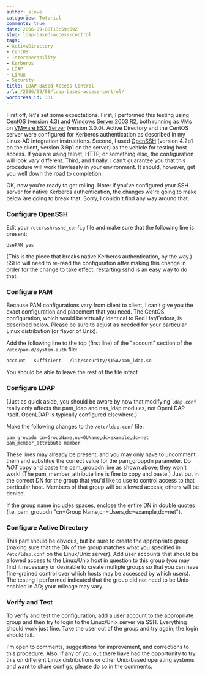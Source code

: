 ```yaml
---
author: slowe
categories: Tutorial
comments: true
date: 2006-09-08T13:59:59Z
slug: ldap-based-access-control
tags:
- ActiveDirectory
- CentOS
- Interoperability
- Kerberos
- LDAP
- Linux
- Security
title: LDAP-Based Access Control
url: /2006/09/08/ldap-based-access-control/
wordpress_id: 331
---
```


First off, let's set some expectations. First, I performed this testing using [CentOS](http://www.centos.org/) (version 4.3) and [Windows Server 2003 R2](http://www.microsoft.com/windowsserver2003/default.mspx), both running as VMs on [VMware ESX Server](http://www.vmware.com/products/vi/esx/) (version 3.0.0). Active Directory and the CentOS server were configured for Kerberos authentication as described in my Linux-AD integration instructions. Second, I used [OpenSSH](http://www.openssh.org/) (version 4.2p1 on the client, version 3.9p1 on the server) as the vehicle for testing host access. If you are using telnet, HTTP, or something else, the configuration will look _very_ different. Third, and finally, I can't guarantee you that this procedure will work flawlessly in your environment. It should, however, get you well down the road to completion.

OK, now you're ready to get rolling. Note: If you've configured your SSH server for native Kerberos authentication, the changes we're going to make below are going to break that. Sorry, I couldn't find any way around that.

### Configure OpenSSH

Edit your `/etc/ssh/sshd_config` file and make sure that the following line is present:

    UsePAM yes

(This is the piece that breaks native Kerberos authentication, by the way.) SSHd will need to re-read the configuration after making this change in order for the change to take effect; restarting sshd is an easy way to do that.

### Configure PAM

Because PAM configurations vary from client to client, I can't give you the exact configuration and placement that you need. The CentOS configuration, which would be virtually identical to Red Hat/Fedora, is described below. Please be sure to adjust as needed for your particular Linux distribution (or flavor of Unix).

Add the following line to the top (first line) of the "account" section of the `/etc/pam.d/system-auth` file:

    account   sufficient   /lib/security/$ISA/pam_ldap.so

You should be able to leave the rest of the file intact.

### Configure LDAP

(Just as quick aside, you should be aware by now that modifying `ldap.conf` really only affects the pam\_ldap and nss\_ldap modules, not OpenLDAP itself. OpenLDAP is typically configured elsewhere.)

Make the following changes to the `/etc/ldap.conf` file:

    pam_groupdn cn=GroupName,ou=OUName,dc=example,dc=net
    pam_member_attribute member

These lines may already be present, and you may only have to uncomment them and substitue the correct value for the pam\_groupdn parameter. Do _NOT_ copy and paste the pam\_groupdn line as shown above; they won't work! (The pam\_member\_attribute line is fine to copy and paste.) Just put in the correct DN for the group that you'd like to use to control access to that particular host. Members of that group will be allowed access; others will be denied.

If the group name includes spaces, enclose the entire DN in double quotes (i.e, pam\_groupdn "cn=Group Name,cn=Users,dc=example,dc=net").

### Configure Active Directory

This part should be obvious, but be sure to create the appropriate group (making sure that the DN of the group matches what you specified in `/etc/ldap.conf` on the Linux/Unix server). Add user accounts that should be allowed access to the Linux/Unix host in question to this group (you may find it necessary or desirable to create multiple groups so that you can have fine-grained control over which hosts may be accessed by which users). The testing I performed indicated that the group did not need to be Unix-enabled in AD; your mileage may vary.

### Verify and Test

To verify and test the configuration, add a user account to the appropriate group and then try to login to the Linux/Unix server via SSH. Everything should work just fine. Take the user out of the group and try again; the login should fail.

I'm open to comments, suggestions for improvement, and corrections to this procedure. Also, if any of you out there have had the opportunity to try this on different Linux distributions or other Unix-based operating systems and want to share configs, please do so in the comments.
